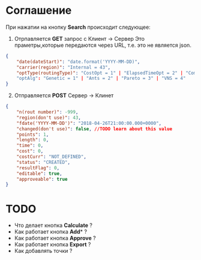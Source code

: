 # Соглашение

При нажатии на кнопку **Search** происходит следующее:
 1. Отрпавляется **GET** запрос c Клиент -> Сервер
   Это праметры,которые передаются через URL, т.е. это не является json. 
```json
{
    "date(dateStart)": "date.format('YYYY-MM-DD)",
    "carrier(region)": "Internal = 43",
    "optType(routingType)": "CostOpt = 1" | "ElapsedTimeOpt = 2" | "ComplexOpt = 3" 
    "optAlg": "Genetic = 1" | "Ants = 2" | "Pareto = 3" | "VNS = 4"
}
```
2. Отправляется **POST** Сервер -> Клинет
```json
{
    "n(rout number)": -999,
    "region(don't use)": 43,
    "fdate('YYYY-MM-DD')": "2018-04-26T21:00:00.000+0000",
    "changed(don't use)": false, //TODO learn about this value
    "points": 1,
    "length": 0,
    "time": 0,
    "cost": 0,
    "costCurr": "NOT_DEFINED",
    "status": "CREATED",
    "resultFlag": 0,
    "editable": true,
    "approveable": true
}    
```

# TODO 
* Что делает кнопка **Calculate** ?
* Как работает кнопка **Add*** ? 
* Как работает кнопка **Approve** ?
* Как работает кнопка **Export** ?
* Как добавлять точки ?




